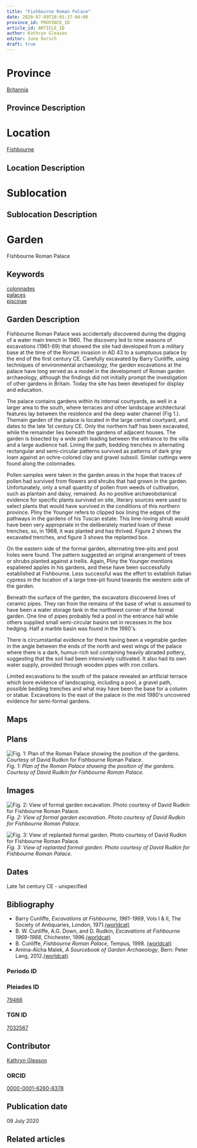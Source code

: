 ```yaml
---
title: "Fishbourne Roman Palace"
date: 2020-07-09T18:05:37-04:00
province_id: PROVINCE_ID
article_id: ARTICLE_ID
author: Kathryn Gleason
editor: June Dorsch
draft: true
---
```


# Province

[Britannia](/province/britannia/)  

## Province Description

<!-- DESCRIPTION -->


# Location

[Fishbourne](https://pleiades.stoa.org/places/79466)

## Location Description

<!-- LEAVE THIS BLANK FOR NOW -->

# Sublocation

<!--
[AREA WITHIN LOCATION, LIKE “PALATINE HILL”](GEOREFERENCE LINK)
A sublocation is any area larger than an individual garden, but located within a location. I would always try to include a link to a controlled vocabulary here if possible. This ID may well be different from the Garden ID, e.g., Pompeii versus a Garden in one of the houses which has its own Pleiades ID.
-->

## Sublocation Description

<!-- DESCRIPTION -->

# Garden

Fishbourne Roman Palace

## Keywords

[colonnades](http://vocab.getty.edu/page/aat/300002613)  
[palaces](http://vocab.getty.edu/page/aat/300005734)  
[piscinae](http://vocab.getty.edu/page/aat/300375619)

## Garden Description

Fishbourne Roman Palace was accidentally discovered during the digging of a water main trench in 1960. The discovery led to nine seasons of excavations (1961-69) that showed the site had developed from a military base at the time of the Roman invasion in AD 43 to a sumptuous palace by the end of the first century CE. Carefully excavated by Barry Cunliffe, using techniques of environmental archaeology, the garden excavations at the palace have long served as a model in the development of Roman garden archaeology, although the findings did not initially prompt the investigation of other gardens in Britain. Today the site has been developed for display and education.

The palace contains gardens within its internal courtyards, as well in a larger area to the south, where terraces and other landscape architectural features lay between the residence and the deep water channel (Fig 1.). Themain garden of the palace is located in the large central courtyard, and dates to the late 1st century CE. Only the northern half has been excavated, while the remainder lies beneath the gardens of adjacent houses. The garden is bisected by a wide path leading between the entrance to the villa and a large audience hall. Lining the path, bedding trenches in alternating rectangular and semi-circular patterns survived as patterns of dark gray loam against an ochre-colored clay and gravel subsoil. Similar cuttings were found along the colonnades.

Pollen samples were taken in the garden areas in the hope that traces of pollen had survived from flowers and shrubs that had grown in the garden. Unfortunately, only a small quantity of pollen from weeds of cultivation, such as plantain and daisy, remained. As no positive archaeobotanical evidence for specific plants survived on site, literary sources were used to select plants that would have survived in the conditions of this northern province. Pliny the Younger refers to clipped box lining the edges of the pathways in the gardens of his Tuscan estate. This lime-loving shrub would have been very appropriate in the deliberately marled loam of these trenches, so, in 1968, it was planted and has thrived. Figure 2 shows the excavated trenches, and figure 3 shows the replanted box.

On the eastern side of the formal garden, alternating tree-pits and post holes were found. The pattern suggested an original arrangement of trees or shrubs planted against a trellis. Again, Pliny the Younger mentions espaliered apples in his gardens, and these have been successfully established at Fishbourne. Less successful was the effort to establish Italian cypress in the location of a large tree-pit found towards the western side of the garden.

Beneath the surface of the garden, the excavators discovered lines of ceramic pipes. They ran from the remains of the base of what is assumed to have been a water storage tank in the northwest corner of the formal garden. One line of pipes probably fed a pool in the entrance hall while others supplied small semi-circular basins set in recesses in the box hedging. Half a marble basin was found in the 1960's.

There is circumstantial evidence for there having been a vegetable garden in the angle between the ends of the north and west wings of the palace where there is a dark, humus-rich soil containing heavily abraded pottery, suggesting that the soil had been intensively cultivated. It also had its own water supply, provided through wooden pipes with iron collars.

Limited excavations to the south of the palace revealed an artificial terrace which bore evidence of landscaping, including a pool, a gravel path, possible bedding trenches and what may have been the base for a column or statue. Excavations to the east of the palace in the mid 1980's uncovered evidence for semi-formal gardens.

## Maps

<!--
![ALT_TEXT](IMG_URL)
*CAPTION*
-->

## Plans

![Fig. 1: Plan of the Roman Palace showing the position of the gardens. Courtesy of David Rudkin for Fishbourne Roman Palace.](/images/Fishbourne_Fig_1.jpg)
*Fig. 1: Plan of the Roman Palace showing the position of the gardens. Courtesy of David Rudkin for Fishbourne Roman Palace.*

## Images

![Fig. 2: View of formal garden excavation. Photo courtesy of David Rudkin for Fishbourne Roman Palace.](/images/Fishbourne_Fig._2.jpg)
*Fig. 2: View of formal garden excavation. Photo courtesy of David Rudkin for Fishbourne Roman Palace.*

![Fig. 3: View of replanted formal garden. Photo courtesy of David Rudkin for Fishbourne Roman Palace.](/images/Fishbourne_Fig._3.jpg)
*Fig. 3: View of replanted formal garden. Photo courtesy of David Rudkin for Fishbourne Roman Palace.*

## Dates

Late 1st century CE - unspecified

## Bibliography

* Barry Cunliffe, *Excavations at Fishbourne, 1961-1969*, Vols I & II, The Society of Antiquaries, London, 1971.[(worldcat)](http://www.worldcat.org/oclc/34684874)
* B. W. Cunliffe, A.G. Down, and D. Rudkin, *Excavations at Fishbourne 1969-1988*, Chichester, 1996.[(worldcat)](http://www.worldcat.org/oclc/228440436)
* B. Cunliffe, *Fishbourne Roman Palace*, Tempus, 1998. [(worldcat)](http://www.worldcat.org/oclc/997465222)
* Amina-Aïcha Malek, *A Sourcebook of Garden Archaeology*, Bern: Peter Lang, 2012.[(worldcat)](http://www.worldcat.org/oclc/865000398)

### Periodo ID

<!-- [PERIODO_ID](https://pleiades.stoa.org/places/PLEIADES_ID) -->

### Pleiades ID

[79466](https://pleiades.stoa.org/places/79466)

### TGN ID

[7032567](http://vocab.getty.edu/page/tgn/7032567)

## Contributor

[Kathryn Gleason](https://classics.cornell.edu/kathryn-gleason)

### ORCID

[0000-0001-6260-8378](https://orcid.org/0000-0001-6260-8378)

## Publication date

09 July 2020

## Related articles

<!-- Links to other related articles. Leave blank for now -->

